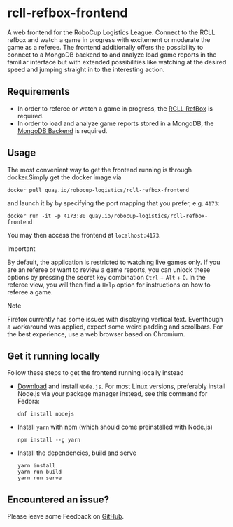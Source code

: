 # rcll-refbox-frontend

A web frontend for the RoboCup Logistics League. Connect to the RCLL refbox and
watch a game in progress with excitement or moderate the game as a referee. The
frontend additionally offers the possibility to connect to a MongoDB backend to
and analyze load game reports in the familiar interface but with extended
possibilities like watching at the desired speed and jumping straight in to the
interesting action.

## Requirements

- In order to referee or watch a game in progress, the [RCLL RefBox](https://github.com/robocup-logistics/rcll-refbox/wiki/Install) is required.
- In order to load and analyze game reports stored in a MongoDB, the [MongoDB Backend](https://github.com/robocup-logistics/mongodb-backend) is required.

## Usage

The most convenient way to get the frontend running is through docker.Simply get
the docker image via

```
docker pull quay.io/robocup-logistics/rcll-refbox-frontend
```

and launch it by by specifying the port mapping that you prefer, e.g. `4173`:

```
docker run -it -p 4173:80 quay.io/robocup-logistics/rcll-refbox-frontend
```

You may then access the frontend at `localhost:4173`.

> [!IMPORTANT]
> By default, the application is restricted to watching live games only. If you
> are an referee or want to review a game reports, you can unlock these options
> by pressing the secret key combination `Ctrl` + `Alt` + `O`. In the referee
> view, you will then find a `Help` option for instructions on how to referee a
> game.

> [!NOTE]
> Firefox currently has some issues with displaying vertical text. Eventhough a
> workaround was applied, expect some weird padding and scrollbars. For the best
> experience, use a web browser based on Chromium.

## Get it running locally

Follow these steps to get the frontend running locally instead

- [Download](https://nodejs.org/en/download/current) and install `Node.js`. For
  most Linux versions, preferably install Node.js via your package manager
  instead, see this command for Fedora:

  ```
  dnf install nodejs
  ```

- Install `yarn` with npm (which should come preinstalled with Node.js)

  ```
  npm install --g yarn
  ```

- Install the dependencies, build and serve

  ```
  yarn install
  yarn run build
  yarn run serve
  ```

## Encountered an issue?

Please leave some Feedback on
[GitHub](https://github.com/robocup-logistics/rcll-refbox/issues).

